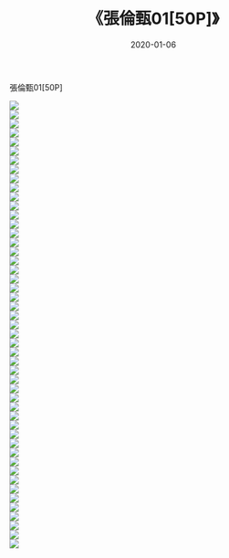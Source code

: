 ﻿---
layout: post
title:  《張倫甄01[50P]》
date:   2020-01-06
img: http://img.660000.xyz/Sharelink/唯美/2020/張倫甄01[50P]/000.jpg
categories: [美女, 清纯, 唯美]
---

張倫甄01[50P]

  ![](http://img.660000.xyz/Sharelink/唯美/2020/張倫甄01[50P]/001.jpg) <br> ![](http://img.660000.xyz/Sharelink/唯美/2020/張倫甄01[50P]/002.jpg) <br> ![](http://img.660000.xyz/Sharelink/唯美/2020/張倫甄01[50P]/003.jpg) <br> ![](http://img.660000.xyz/Sharelink/唯美/2020/張倫甄01[50P]/004.jpg) <br> ![](http://img.660000.xyz/Sharelink/唯美/2020/張倫甄01[50P]/005.jpg) <br> ![](http://img.660000.xyz/Sharelink/唯美/2020/張倫甄01[50P]/006.jpg) <br> ![](http://img.660000.xyz/Sharelink/唯美/2020/張倫甄01[50P]/007.jpg) <br> ![](http://img.660000.xyz/Sharelink/唯美/2020/張倫甄01[50P]/008.jpg) <br> ![](http://img.660000.xyz/Sharelink/唯美/2020/張倫甄01[50P]/009.jpg) <br> ![](http://img.660000.xyz/Sharelink/唯美/2020/張倫甄01[50P]/010.jpg) <br> ![](http://img.660000.xyz/Sharelink/唯美/2020/張倫甄01[50P]/011.jpg) <br> ![](http://img.660000.xyz/Sharelink/唯美/2020/張倫甄01[50P]/012.jpg) <br> ![](http://img.660000.xyz/Sharelink/唯美/2020/張倫甄01[50P]/013.jpg) <br> ![](http://img.660000.xyz/Sharelink/唯美/2020/張倫甄01[50P]/014.jpg) <br> ![](http://img.660000.xyz/Sharelink/唯美/2020/張倫甄01[50P]/015.jpg) <br> ![](http://img.660000.xyz/Sharelink/唯美/2020/張倫甄01[50P]/016.jpg) <br> ![](http://img.660000.xyz/Sharelink/唯美/2020/張倫甄01[50P]/017.jpg) <br> ![](http://img.660000.xyz/Sharelink/唯美/2020/張倫甄01[50P]/018.jpg) <br> ![](http://img.660000.xyz/Sharelink/唯美/2020/張倫甄01[50P]/019.jpg) <br> ![](http://img.660000.xyz/Sharelink/唯美/2020/張倫甄01[50P]/020.jpg) <br> ![](http://img.660000.xyz/Sharelink/唯美/2020/張倫甄01[50P]/021.jpg) <br> ![](http://img.660000.xyz/Sharelink/唯美/2020/張倫甄01[50P]/022.jpg) <br> ![](http://img.660000.xyz/Sharelink/唯美/2020/張倫甄01[50P]/023.jpg) <br> ![](http://img.660000.xyz/Sharelink/唯美/2020/張倫甄01[50P]/024.jpg) <br> ![](http://img.660000.xyz/Sharelink/唯美/2020/張倫甄01[50P]/025.jpg) <br> ![](http://img.660000.xyz/Sharelink/唯美/2020/張倫甄01[50P]/026.jpg) <br> ![](http://img.660000.xyz/Sharelink/唯美/2020/張倫甄01[50P]/027.jpg) <br> ![](http://img.660000.xyz/Sharelink/唯美/2020/張倫甄01[50P]/028.jpg) <br> ![](http://img.660000.xyz/Sharelink/唯美/2020/張倫甄01[50P]/029.jpg) <br> ![](http://img.660000.xyz/Sharelink/唯美/2020/張倫甄01[50P]/030.jpg) <br> ![](http://img.660000.xyz/Sharelink/唯美/2020/張倫甄01[50P]/031.jpg) <br> ![](http://img.660000.xyz/Sharelink/唯美/2020/張倫甄01[50P]/032.jpg) <br> ![](http://img.660000.xyz/Sharelink/唯美/2020/張倫甄01[50P]/033.jpg) <br> ![](http://img.660000.xyz/Sharelink/唯美/2020/張倫甄01[50P]/034.jpg) <br> ![](http://img.660000.xyz/Sharelink/唯美/2020/張倫甄01[50P]/035.jpg) <br> ![](http://img.660000.xyz/Sharelink/唯美/2020/張倫甄01[50P]/036.jpg) <br> ![](http://img.660000.xyz/Sharelink/唯美/2020/張倫甄01[50P]/037.jpg) <br> ![](http://img.660000.xyz/Sharelink/唯美/2020/張倫甄01[50P]/038.jpg) <br> ![](http://img.660000.xyz/Sharelink/唯美/2020/張倫甄01[50P]/039.jpg) <br> ![](http://img.660000.xyz/Sharelink/唯美/2020/張倫甄01[50P]/040.jpg) <br> ![](http://img.660000.xyz/Sharelink/唯美/2020/張倫甄01[50P]/041.jpg) <br> ![](http://img.660000.xyz/Sharelink/唯美/2020/張倫甄01[50P]/042.jpg) <br> ![](http://img.660000.xyz/Sharelink/唯美/2020/張倫甄01[50P]/043.jpg) <br> ![](http://img.660000.xyz/Sharelink/唯美/2020/張倫甄01[50P]/044.jpg) <br> ![](http://img.660000.xyz/Sharelink/唯美/2020/張倫甄01[50P]/045.jpg) <br> ![](http://img.660000.xyz/Sharelink/唯美/2020/張倫甄01[50P]/046.jpg) <br> ![](http://img.660000.xyz/Sharelink/唯美/2020/張倫甄01[50P]/047.jpg) <br> ![](http://img.660000.xyz/Sharelink/唯美/2020/張倫甄01[50P]/048.jpg) <br> ![](http://img.660000.xyz/Sharelink/唯美/2020/張倫甄01[50P]/049.jpg) <br>